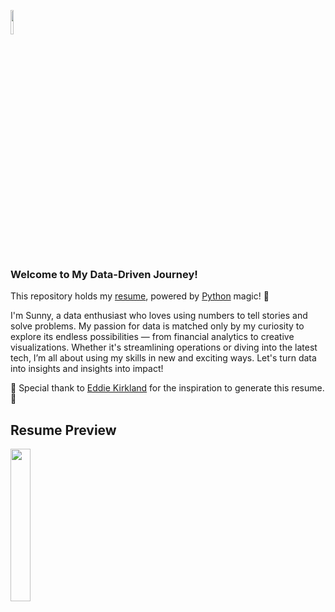 

<p  align="left">
  <img  src="https://github.com/user-attachments/assets/0c6331c9-4e26-4a52-8f06-a442579d3fec" width="10%" height="10%"/>
  &nbsp;

### Welcome to My Data-Driven Journey!

This repository holds my [resume](https://github.com/Sonya-7/Resume/blob/main/!%20(SonyaLawrenceThompsonResume).pdf), powered by [Python](https://github.com/Sonya-7/Resume/blob/main/SonyaLawrenceThompsonResume.py) magic! 🌟 

I'm Sunny, a data enthusiast who loves using numbers to tell stories and solve problems. My passion for data is matched only by my curiosity to explore its endless possibilities — from financial analytics to creative visualizations. Whether it's streamlining operations or diving into the latest tech, I’m all about using my skills in new and exciting ways. Let's turn data into insights and insights into impact!

👏 Special thank to [Eddie Kirkland](https://github.com/e-kirkland) for the inspiration to generate this resume. 👏

## Resume Preview

<p  align="left">
  <img  src="https://github.com/user-attachments/assets/792c8ee6-5ade-4ab4-a47e-4762ef619d27" width="25%" height=25%/>


